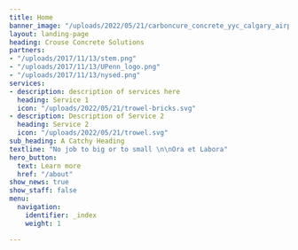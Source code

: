 ```yaml
---
title: Home
banner_image: "/uploads/2022/05/21/carboncure_concrete_yyc_calgary_airport_paving.jpg"
layout: landing-page
heading: Crouse Concrete Solutions
partners:
- "/uploads/2017/11/13/stem.png"
- "/uploads/2017/11/13/UPenn_logo.png"
- "/uploads/2017/11/13/nysed.png"
services:
- description: description of services here
  heading: Service 1
  icon: "/uploads/2022/05/21/trowel-bricks.svg"
- description: Description of Service 2
  heading: Service 2
  icon: "/uploads/2022/05/21/trowel.svg"
sub_heading: A Catchy Heading
textline: "No job to big or to small \n\nOra et Labora"
hero_button:
  text: Learn more
  href: "/about"
show_news: true
show_staff: false
menu:
  navigation:
    identifier: _index
    weight: 1

---
```

